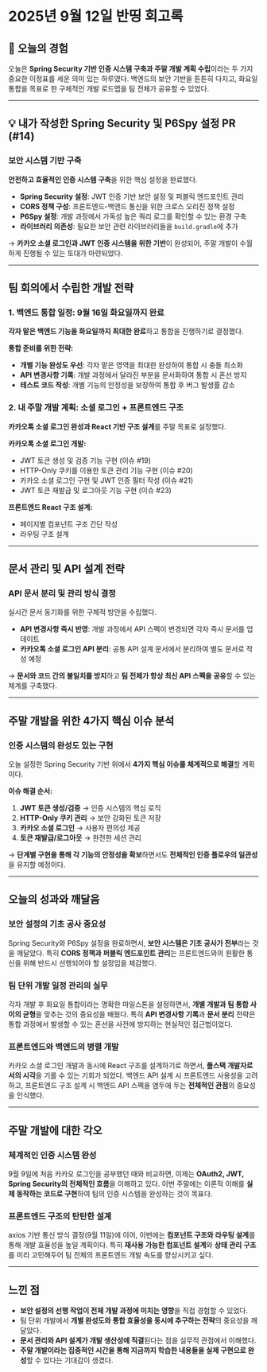 # 2025년 9월 12일 반띵 회고록

## 📌 오늘의 경험

오늘은 **Spring Security 기반 인증 시스템 구축과 주말 개발 계획 수립**이라는 두 가지 중요한 이정표를 세운 의미 있는 하루였다.
백엔드의 보안 기반을 튼튼히 다지고, 화요일 통합을 목표로 한 구체적인 개발 로드맵을 팀 전체가 공유할 수 있었다.

---

## 💡 내가 작성한 Spring Security 및 P6Spy 설정 PR (#14)

### 보안 시스템 기반 구축

**안전하고 효율적인 인증 시스템 구축**을 위한 핵심 설정을 완료했다.

* **Spring Security 설정**: JWT 인증 기반 보안 설정 및 퍼블릭 엔드포인트 관리
* **CORS 정책 구성**: 프론트엔드-백엔드 통신을 위한 크로스 오리진 정책 설정
* **P6Spy 설정**: 개발 과정에서 가독성 높은 쿼리 로그를 확인할 수 있는 환경 구축
* **라이브러리 의존성**: 필요한 보안 관련 라이브러리들을 `build.gradle`에 추가

→ **카카오 소셜 로그인과 JWT 인증 시스템을 위한 기반**이 완성되어, 주말 개발이 수월하게 진행될 수 있는 토대가 마련되었다.

---

## 팀 회의에서 수립한 개발 전략

### 1. 백엔드 통합 일정: 9월 16일 화요일까지 완료

**각자 맡은 백엔드 기능을 화요일까지 최대한 완료**하고 통합을 진행하기로 결정했다.

**통합 준비를 위한 전략:**
* **개별 기능 완성도 우선**: 각자 맡은 영역을 최대한 완성하여 통합 시 충돌 최소화
* **API 변경사항 기록**: 개발 과정에서 달라진 부분을 문서화하여 통합 시 혼선 방지
* **테스트 코드 작성**: 개별 기능의 안정성을 보장하여 통합 후 버그 발생률 감소

### 2. 내 주말 개발 계획: 소셜 로그인 + 프론트엔드 구조

**카카오톡 소셜 로그인 완성과 React 기반 구조 설계**를 주말 목표로 설정했다.

**카카오톡 소셜 로그인 개발:**
* JWT 토큰 생성 및 검증 기능 구현 (이슈 #19)
* HTTP-Only 쿠키를 이용한 토큰 관리 기능 구현 (이슈 #20)
* 카카오 소셜 로그인 구현 및 JWT 인증 필터 작성 (이슈 #21)
* JWT 토큰 재발급 및 로그아웃 기능 구현 (이슈 #23)

**프론트엔드 React 구조 설계:**
* 페이지별 컴포넌트 구조 간단 작성
* 라우팅 구조 설계

---

## 문서 관리 및 API 설계 전략

### API 문서 분리 및 관리 방식 결정

실시간 문서 동기화를 위한 구체적 방안을 수립했다.

* **API 변경사항 즉시 반영**: 개발 과정에서 API 스펙이 변경되면 각자 즉시 문서를 업데이트
* **카카오톡 소셜 로그인 API 분리**: 공통 API 설계 문서에서 분리하여 별도 문서로 작성 예정

→ **문서와 코드 간의 불일치를 방지**하고 **팀 전체가 항상 최신 API 스펙을 공유**할 수 있는 체계를 구축했다.

---

## 주말 개발을 위한 4가지 핵심 이슈 분석

### 인증 시스템의 완성도 있는 구현

오늘 설정한 Spring Security 기반 위에서 **4가지 핵심 이슈를 체계적으로 해결**할 계획이다.

**이슈 해결 순서:**
1. **JWT 토큰 생성/검증** → 인증 시스템의 핵심 로직
2. **HTTP-Only 쿠키 관리** → 보안 강화된 토큰 저장
3. **카카오 소셜 로그인** → 사용자 편의성 제공
4. **토큰 재발급/로그아웃** → 완전한 세션 관리

→ **단계별 구현을 통해 각 기능의 안정성을 확보**하면서도 **전체적인 인증 플로우의 일관성**을 유지할 예정이다.

---

## 오늘의 성과와 깨달음

### 보안 설정의 기초 공사 중요성

Spring Security와 P6Spy 설정을 완료하면서, **보안 시스템은 기초 공사가 전부**라는 것을 깨달았다.
특히 **CORS 정책과 퍼블릭 엔드포인트 관리**는 프론트엔드와의 원활한 통신을 위해 반드시 선행되어야 할 설정임을 체감했다.

### 팀 단위 개발 일정 관리의 실무

각자 개발 후 화요일 통합이라는 명확한 마일스톤을 설정하면서, **개별 개발과 팀 통합 사이의 균형**을 맞추는 것의 중요성을 배웠다.
특히 **API 변경사항 기록**과 **문서 분리** 전략은 통합 과정에서 발생할 수 있는 혼선을 사전에 방지하는 현실적인 접근법이었다.

### 프론트엔드와 백엔드의 병렬 개발

카카오 소셜 로그인 개발과 동시에 React 구조를 설계하기로 하면서, **풀스택 개발자로서의 시각**을 기를 수 있는 기회가 되었다.
백엔드 API 설계 시 프론트엔드 사용성을 고려하고, 프론트엔드 구조 설계 시 백엔드 API 스펙을 염두에 두는 **전체적인 관점**의 중요성을 인식했다.

---

## 주말 개발에 대한 각오

### 체계적인 인증 시스템 완성

9월 9일에 처음 카카오 로그인을 공부했던 때와 비교하면, 이제는 **OAuth2, JWT, Spring Security의 전체적인 흐름**을 이해하고 있다.
이번 주말에는 이론적 이해를 **실제 동작하는 코드로 구현**하여 팀의 인증 시스템을 완성하는 것이 목표다.

### 프론트엔드 구조의 탄탄한 설계

axios 기반 통신 방식 결정(9월 11일)에 이어, 이번에는 **컴포넌트 구조와 라우팅 설계**를 통해 개발 효율성을 높일 계획이다.
특히 **재사용 가능한 컴포넌트 설계**와 **상태 관리 구조**를 미리 고민해두어 팀 전체의 프론트엔드 개발 속도를 향상시키고 싶다.

---

## 느낀 점

* **보안 설정의 선행 작업이 전체 개발 과정에 미치는 영향**을 직접 경험할 수 있었다.
* 팀 단위 개발에서 **개별 완성도와 통합 효율성을 동시에 추구하는 전략**의 중요성을 깨달았다.
* **문서 관리와 API 설계가 개발 생산성에 직결**된다는 점을 실무적 관점에서 이해했다.
* **주말 개발이라는 집중적인 시간을 통해 지금까지 학습한 내용들을 실제 구현으로 완성**할 수 있다는 기대감이 생겼다.